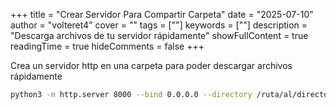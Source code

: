 +++
title = "Crear Servidor Para Compartir Carpeta"
date = "2025-07-10"
author = "volteret4"
cover = ""
tags = [""]
keywords = [""]
description = "Descarga archivos de tu servidor rápidamente"
showFullContent = true
readingTime = true
hideComments = false
+++

Crea un servidor http en una carpeta para poder descargar archivos rápidamente

```sh
python3 -m http.server 8000 --bind 0.0.0.0 --directory /ruta/al/directorio
```

